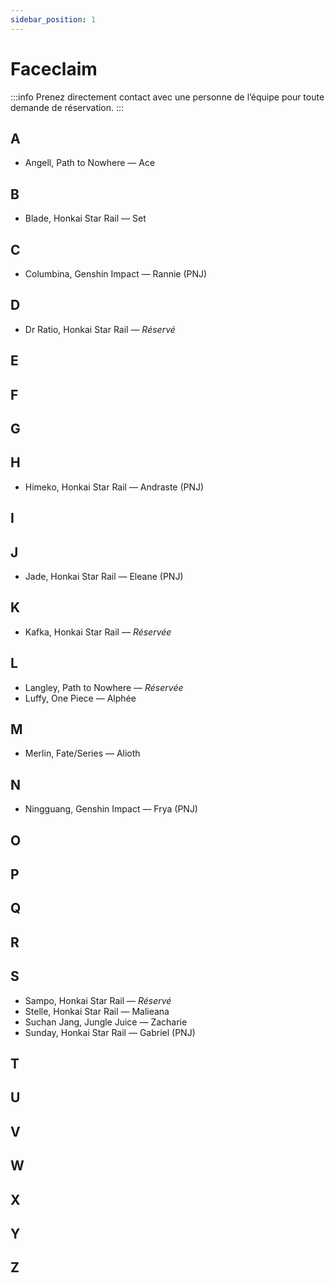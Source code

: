 ```yaml
---
sidebar_position: 1
---
```


# Faceclaim
:::info
Prenez directement contact avec une personne de l’équipe pour toute demande de réservation.
:::

## A

- Angell, Path to Nowhere — Ace

## B

- Blade, Honkai Star Rail — Set

## C

- Columbina, Genshin Impact — Rannie (PNJ)

## D

- Dr Ratio, Honkai Star Rail — *Réservé*

## E

## F

## G

## H

- Himeko, Honkai Star Rail — Andraste (PNJ)

## I

## J

- Jade, Honkai Star Rail — Eleane (PNJ)

## K

- Kafka, Honkai Star Rail — *Réservée*

## L

- Langley, Path to Nowhere — *Réservée*
- Luffy, One Piece — Alphée

## M

- Merlin, Fate/Series — Alioth


## N

- Ningguang, Genshin Impact — Frya (PNJ)

## O

## P

## Q

## R

## S

- Sampo, Honkai Star Rail — *Réservé*
- Stelle, Honkai Star Rail — Malieana
- Suchan Jang, Jungle Juice — Zacharie
- Sunday, Honkai Star Rail — Gabriel (PNJ)

## T

## U

## V

## W

## X

## Y

## Z